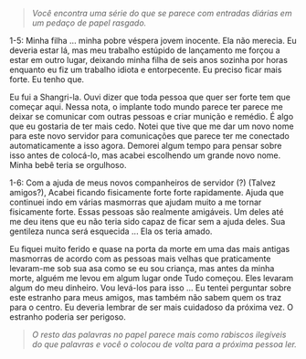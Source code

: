 > *Você encontra uma série do que se parece com entradas diárias em um pedaço de papel rasgado.*

1-5: Minha filha ... minha pobre véspera jovem inocente. Ela não merecia. Eu deveria estar lá, mas meu trabalho estúpido de lançamento me forçou a estar em outro lugar, deixando minha filha de seis anos sozinha por horas enquanto eu fiz um trabalho idiota e entorpecente. Eu preciso ficar mais forte. Eu tenho que.

Eu fui a Shangri-la. Ouvi dizer que toda pessoa que quer ser forte tem que começar aqui. Nessa nota, o implante todo mundo parece ter parece me deixar se comunicar com outras pessoas e criar munição e remédio. É algo que eu gostaria de ter mais cedo. Notei que tive que me dar um novo nome para este novo servidor para comunicações que parece ter me conectado automaticamente a isso agora. Demorei algum tempo para pensar sobre isso antes de colocá-lo, mas acabei escolhendo um grande novo nome. Minha bebê teria se orgulhoso.

1-6: Com a ajuda de meus novos companheiros de servidor (?) (Talvez amigos?), Acabei ficando fisicamente forte forte rapidamente. Ajuda que continuei indo em várias masmorras que ajudam muito a me tornar fisicamente forte. Essas pessoas são realmente amigáveis. Um deles até me deu itens que eu não teria sido capaz de ficar sem a ajuda deles. Sua gentileza nunca será esquecida ... Ela os teria amado.

Eu fiquei muito ferido e quase na porta da morte em uma das mais antigas masmorras de acordo com as pessoas mais velhas que praticamente levaram-me sob sua asa como se eu sou criança, mas antes da minha morte, alguém me levou em algum lugar onde Tudo começou. Eles levaram algum do meu dinheiro. Vou levá-los para isso ... Eu tentei perguntar sobre este estranho para meus amigos, mas também não sabem quem os traz para o centro. Eu deveria lembrar de ser mais cuidadoso da próxima vez. O estranho poderia ser perigoso.

> *O resto das palavras no papel parece mais como rabiscos ilegíveis do que palavras e você o colocou de volta para a próxima pessoa ler.*
